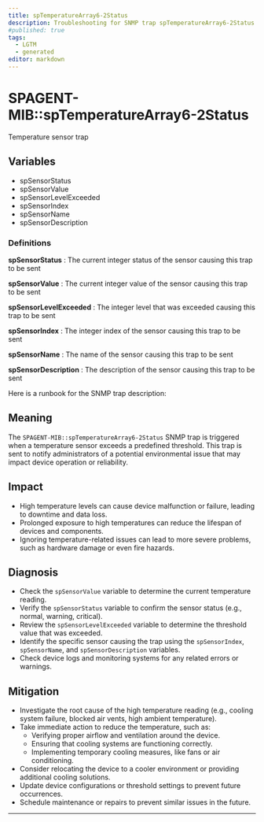 ```yaml
---
title: spTemperatureArray6-2Status
description: Troubleshooting for SNMP trap spTemperatureArray6-2Status
#published: true
tags:
  - LGTM
  - generated
editor: markdown
---
```


# SPAGENT-MIB::spTemperatureArray6-2Status 

Temperature sensor trap 


## Variables


  - spSensorStatus
  - spSensorValue
  - spSensorLevelExceeded
  - spSensorIndex
  - spSensorName
  - spSensorDescription 

### Definitions 


**spSensorStatus** 
: The current integer status of the sensor causing this trap to be sent 

**spSensorValue** 
: The current integer value of the sensor causing this trap to be sent 

**spSensorLevelExceeded** 
: The integer level that was exceeded causing this trap to be sent 

**spSensorIndex** 
: The integer index of the sensor causing this trap to be sent 

**spSensorName** 
: The name of the sensor causing this trap to be sent 

**spSensorDescription** 
: The description of the sensor causing this trap to be sent 


Here is a runbook for the SNMP trap description:

## Meaning

The `SPAGENT-MIB::spTemperatureArray6-2Status` SNMP trap is triggered when a temperature sensor exceeds a predefined threshold. This trap is sent to notify administrators of a potential environmental issue that may impact device operation or reliability.

## Impact

* High temperature levels can cause device malfunction or failure, leading to downtime and data loss.
* Prolonged exposure to high temperatures can reduce the lifespan of devices and components.
* Ignoring temperature-related issues can lead to more severe problems, such as hardware damage or even fire hazards.

## Diagnosis

* Check the `spSensorValue` variable to determine the current temperature reading.
* Verify the `spSensorStatus` variable to confirm the sensor status (e.g., normal, warning, critical).
* Review the `spSensorLevelExceeded` variable to determine the threshold value that was exceeded.
* Identify the specific sensor causing the trap using the `spSensorIndex`, `spSensorName`, and `spSensorDescription` variables.
* Check device logs and monitoring systems for any related errors or warnings.

## Mitigation

* Investigate the root cause of the high temperature reading (e.g., cooling system failure, blocked air vents, high ambient temperature).
* Take immediate action to reduce the temperature, such as:
	+ Verifying proper airflow and ventilation around the device.
	+ Ensuring that cooling systems are functioning correctly.
	+ Implementing temporary cooling measures, like fans or air conditioning.
* Consider relocating the device to a cooler environment or providing additional cooling solutions.
* Update device configurations or threshold settings to prevent future occurrences.
* Schedule maintenance or repairs to prevent similar issues in the future.
---





